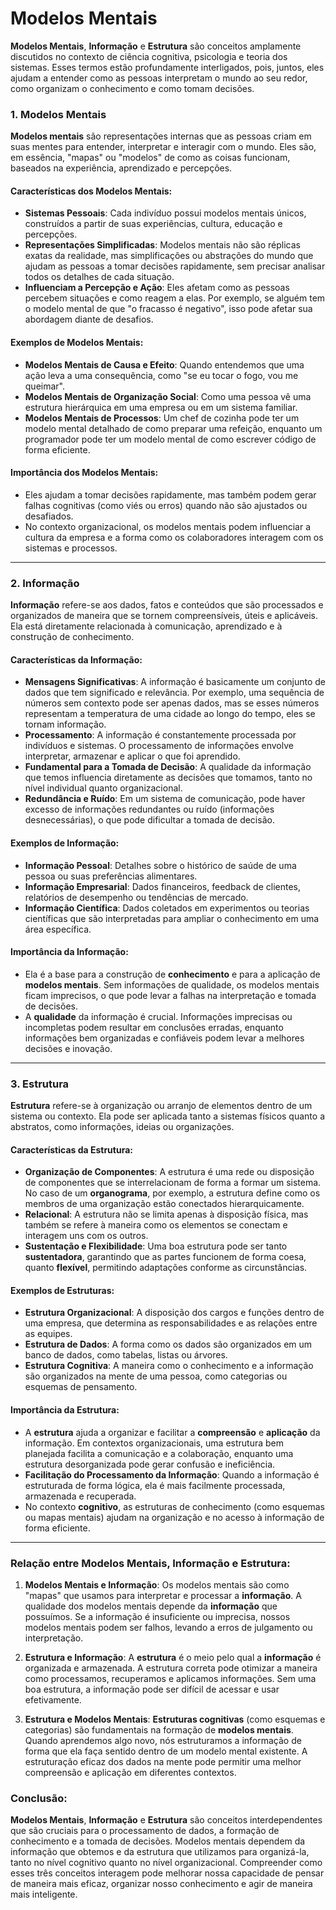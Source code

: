 # Modelos Mentais

**Modelos Mentais**, **Informação** e **Estrutura** são conceitos amplamente discutidos no contexto de ciência cognitiva, psicologia e teoria dos sistemas. Esses termos estão profundamente interligados, pois, juntos, eles ajudam a entender como as pessoas interpretam o mundo ao seu redor, como organizam o conhecimento e como tomam decisões.

### 1. **Modelos Mentais**

**Modelos mentais** são representações internas que as pessoas criam em suas mentes para entender, interpretar e interagir com o mundo. Eles são, em essência, "mapas" ou "modelos" de como as coisas funcionam, baseados na experiência, aprendizado e percepções.

#### **Características dos Modelos Mentais:**
- **Sistemas Pessoais**: Cada indivíduo possui modelos mentais únicos, construídos a partir de suas experiências, cultura, educação e percepções.
- **Representações Simplificadas**: Modelos mentais não são réplicas exatas da realidade, mas simplificações ou abstrações do mundo que ajudam as pessoas a tomar decisões rapidamente, sem precisar analisar todos os detalhes de cada situação.
- **Influenciam a Percepção e Ação**: Eles afetam como as pessoas percebem situações e como reagem a elas. Por exemplo, se alguém tem o modelo mental de que "o fracasso é negativo", isso pode afetar sua abordagem diante de desafios.

#### **Exemplos de Modelos Mentais**:
- **Modelos Mentais de Causa e Efeito**: Quando entendemos que uma ação leva a uma consequência, como "se eu tocar o fogo, vou me queimar".
- **Modelos Mentais de Organização Social**: Como uma pessoa vê uma estrutura hierárquica em uma empresa ou em um sistema familiar.
- **Modelos Mentais de Processos**: Um chef de cozinha pode ter um modelo mental detalhado de como preparar uma refeição, enquanto um programador pode ter um modelo mental de como escrever código de forma eficiente.

#### **Importância dos Modelos Mentais**:
- Eles ajudam a tomar decisões rapidamente, mas também podem gerar falhas cognitivas (como viés ou erros) quando não são ajustados ou desafiados.
- No contexto organizacional, os modelos mentais podem influenciar a cultura da empresa e a forma como os colaboradores interagem com os sistemas e processos.

---

### 2. **Informação**

**Informação** refere-se aos dados, fatos e conteúdos que são processados e organizados de maneira que se tornem compreensíveis, úteis e aplicáveis. Ela está diretamente relacionada à comunicação, aprendizado e à construção de conhecimento.

#### **Características da Informação**:
- **Mensagens Significativas**: A informação é basicamente um conjunto de dados que tem significado e relevância. Por exemplo, uma sequência de números sem contexto pode ser apenas dados, mas se esses números representam a temperatura de uma cidade ao longo do tempo, eles se tornam informação.
- **Processamento**: A informação é constantemente processada por indivíduos e sistemas. O processamento de informações envolve interpretar, armazenar e aplicar o que foi aprendido.
- **Fundamental para a Tomada de Decisão**: A qualidade da informação que temos influencia diretamente as decisões que tomamos, tanto no nível individual quanto organizacional.
- **Redundância e Ruído**: Em um sistema de comunicação, pode haver excesso de informações redundantes ou ruído (informações desnecessárias), o que pode dificultar a tomada de decisão.

#### **Exemplos de Informação**:
- **Informação Pessoal**: Detalhes sobre o histórico de saúde de uma pessoa ou suas preferências alimentares.
- **Informação Empresarial**: Dados financeiros, feedback de clientes, relatórios de desempenho ou tendências de mercado.
- **Informação Científica**: Dados coletados em experimentos ou teorias científicas que são interpretadas para ampliar o conhecimento em uma área específica.

#### **Importância da Informação**:
- Ela é a base para a construção de **conhecimento** e para a aplicação de **modelos mentais**. Sem informações de qualidade, os modelos mentais ficam imprecisos, o que pode levar a falhas na interpretação e tomada de decisões.
- A **qualidade** da informação é crucial. Informações imprecisas ou incompletas podem resultar em conclusões erradas, enquanto informações bem organizadas e confiáveis podem levar a melhores decisões e inovação.

---

### 3. **Estrutura**

**Estrutura** refere-se à organização ou arranjo de elementos dentro de um sistema ou contexto. Ela pode ser aplicada tanto a sistemas físicos quanto a abstratos, como informações, ideias ou organizações.

#### **Características da Estrutura**:
- **Organização de Componentes**: A estrutura é uma rede ou disposição de componentes que se interrelacionam de forma a formar um sistema. No caso de um **organograma**, por exemplo, a estrutura define como os membros de uma organização estão conectados hierarquicamente.
- **Relacional**: A estrutura não se limita apenas à disposição física, mas também se refere à maneira como os elementos se conectam e interagem uns com os outros.
- **Sustentação e Flexibilidade**: Uma boa estrutura pode ser tanto **sustentadora**, garantindo que as partes funcionem de forma coesa, quanto **flexível**, permitindo adaptações conforme as circunstâncias.

#### **Exemplos de Estruturas**:
- **Estrutura Organizacional**: A disposição dos cargos e funções dentro de uma empresa, que determina as responsabilidades e as relações entre as equipes.
- **Estrutura de Dados**: A forma como os dados são organizados em um banco de dados, como tabelas, listas ou árvores.
- **Estrutura Cognitiva**: A maneira como o conhecimento e a informação são organizados na mente de uma pessoa, como categorias ou esquemas de pensamento.

#### **Importância da Estrutura**:
- A **estrutura** ajuda a organizar e facilitar a **compreensão** e **aplicação** da informação. Em contextos organizacionais, uma estrutura bem planejada facilita a comunicação e a colaboração, enquanto uma estrutura desorganizada pode gerar confusão e ineficiência.
- **Facilitação do Processamento da Informação**: Quando a informação é estruturada de forma lógica, ela é mais facilmente processada, armazenada e recuperada.
- No contexto **cognitivo**, as estruturas de conhecimento (como esquemas ou mapas mentais) ajudam na organização e no acesso à informação de forma eficiente.

---

### Relação entre **Modelos Mentais**, **Informação** e **Estrutura**:

1. **Modelos Mentais e Informação**: Os modelos mentais são como "mapas" que usamos para interpretar e processar a **informação**. A qualidade dos modelos mentais depende da **informação** que possuímos. Se a informação é insuficiente ou imprecisa, nossos modelos mentais podem ser falhos, levando a erros de julgamento ou interpretação.
   
2. **Estrutura e Informação**: A **estrutura** é o meio pelo qual a **informação** é organizada e armazenada. A estrutura correta pode otimizar a maneira como processamos, recuperamos e aplicamos informações. Sem uma boa estrutura, a informação pode ser difícil de acessar e usar efetivamente.

3. **Estrutura e Modelos Mentais**: **Estruturas cognitivas** (como esquemas e categorias) são fundamentais na formação de **modelos mentais**. Quando aprendemos algo novo, nós estruturamos a informação de forma que ela faça sentido dentro de um modelo mental existente. A estruturação eficaz dos dados na mente pode permitir uma melhor compreensão e aplicação em diferentes contextos.

### Conclusão:

**Modelos Mentais**, **Informação** e **Estrutura** são conceitos interdependentes que são cruciais para o processamento de dados, a formação de conhecimento e a tomada de decisões. Modelos mentais dependem da informação que obtemos e da estrutura que utilizamos para organizá-la, tanto no nível cognitivo quanto no nível organizacional. Compreender como esses três conceitos interagem pode melhorar nossa capacidade de pensar de maneira mais eficaz, organizar nosso conhecimento e agir de maneira mais inteligente.